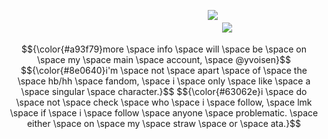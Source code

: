 ㅤㅤㅤㅤㅤㅤㅤㅤㅤㅤㅤㅤㅤㅤㅤㅤㅤㅤㅤㅤㅤㅤㅤㅤㅤ![](https://komarev.com/ghpvc/?username=succ-ubus&color=89123b&style=for-the-badge&label=.+𝗹+𝘂+𝘀+𝘁+.&base=4742)
ㅤ
ㅤ
ㅤ
                                      ![](https://cdn.discordapp.com/attachments/934596480310853685/1432520891639795873/Untitled149_20251028000147_edit_59857082968469.png?ex=6904a64b&is=690354cb&hm=0d2da4cb3910704ba7024623590a9cd3eca25571f2af2df6823c5e8b443ddc77&=&format=webp&quality=lossless&width=500&height=500)
ㅤ
ㅤ
ㅤ
<p align="center">
$${\color{#a93f79}more \space info \space will \space be \space on \space my \space main \space account, \space @yvoisen}$$
$${\color{#8e0640}i'm \space not \space apart \space of \space the \space hb/hh \space fandom, \space i \space only \space like \space a \space singular \space character.}$$
$${\color{#63062e}i \space do \space not \space check \space who \space i \space follow, \space lmk \space if \space i \space follow \space anyone \space problematic. \space either \space on \space my \space straw \space or \space ata.}$$
</p>
ㅤ
ㅤ
ㅤ

